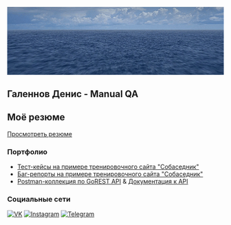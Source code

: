 ![Header](https://github.com/galennchik/galennchik/blob/main/assets/ezgif.com-resize.gif)

## Галеннов Денис - Manual QA
## Моё резюме
[Просмотреть резюме](https://drive.google.com/file/d/1kTOz97tTp_6TWRXhSku78nDWrv_-zm29/view?usp=share_link)

### Портфолио

- [Тест-кейсы на примере тренировочного сайта "Собаседник"](https://galennchik.github.io/testcase/)
- [Баг-репорты на примере тренировочного сайта "Собаседник"](https://galennchik.github.io/bugreport/)
- [Postman-коллекция по GoREST API](https://disk.yandex.ru/d/rJrPqWZudUSkqQ) & [Документация к API](https://gorest.co.in/)

### Социальные сети
[![VK](https://img.shields.io/badge/-VK-090909?style=for-the-badge&logo=vk)](https://vk.com/galennov)
[![Instagram](https://img.shields.io/badge/-Instagram-090909?style=for-the-badge&logo=instagram)](https://www.instagram.com/galennov/)
[![Telegram](https://img.shields.io/badge/-Telegram-090909?style=for-the-badge&logo=telegram)](https://t.me/dggrdk)
